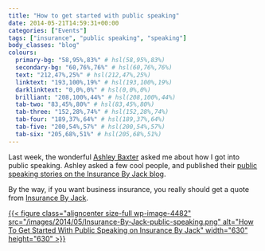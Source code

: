 ```yaml
---
title: "How to get started with public speaking"
date: 2014-05-21T14:59:31+00:00
categories: ["Events"]
tags: ["insurance", "public speaking", "speaking"]
body_classes: "blog"
colours:
  primary-bg: "58,95%,83%" # hsl(58,95%,83%)
  secondary-bg: "60,76%,76%" # hsl(60,76%,76%)
  text: "212,47%,25%" # hsl(212,47%,25%)
  linktext: "193,100%,19%" # hsl(193,100%,19%)
  darklinktext: "0,0%,0%" # hsl(0,0%,0%)
  brilliant: "208,100%,44%" # hsl(208,100%,44%)
  tab-two: "83,45%,80%" # hsl(83,45%,80%)
  tab-three: "152,28%,74%" # hsl(152,28%,74%)
  tab-four: "189,37%,64%" # hsl(189,37%,64%)
  tab-five: "200,54%,57%" # hsl(200,54%,57%)
  tab-six: "205,68%,51%" # hsl(205,68%,51%)
---
```


Last week, the wonderful [Ashley Baxter](http://twitter.com/iamashley) asked me about how I got into public speaking. Ashley asked a few cool people, and published their [public speaking stories on the Insurance By Jack blog](http://insurancebyjack.co.uk/business-and-marketing/2014/05/20/how-to-get-started-with-public-speaking.html).

By the way, if you want business insurance, you really should get a quote from [Insurance By Jack](http://insurancebyjack.co.uk/).

[{{< figure class="aligncenter size-full wp-image-4482" src="/images/2014/05/Insurance-By-Jack-public-speaking.png" alt="How To Get Started With Public Speaking on Insurance By Jack" width="630" height="630" >}}](http://insurancebyjack.co.uk/business-and-marketing/2014/05/20/how-to-get-started-with-public-speaking.html)

	